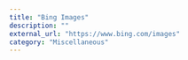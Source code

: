 ```yaml
---
title: "Bing Images"
description: ""
external_url: "https://www.bing.com/images"
category: "Miscellaneous"
---
```

